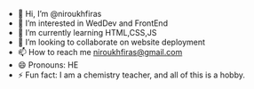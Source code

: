 - 👋 Hi, I’m @niroukhfiras
- 👀 I’m interested in WedDev and FrontEnd
- 🌱 I’m currently learning HTML,CSS,JS
- 💞️ I’m looking to collaborate on website deployment
- 📫 How to reach me niroukhfiras@gmail.com
- 😄 Pronouns: HE
- ⚡ Fun fact: I am a chemistry teacher, and all of this is a hobby.

<!---
niroukhfiras/niroukhfiras is a ✨ special ✨ repository because its `README.md` (this file) appears on your GitHub profile.
You can click the Preview link to take a look at your changes.
--->

